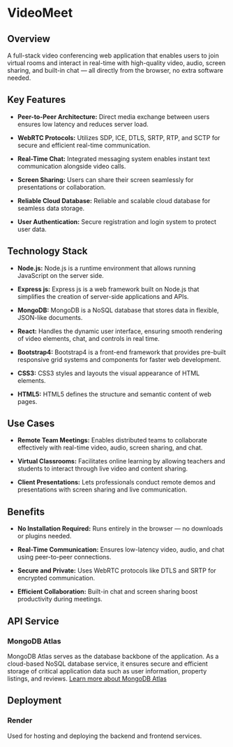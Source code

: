 # VideoMeet

## Overview

A full-stack video conferencing web application that enables users to join virtual rooms and interact in real-time with high-quality video, audio, screen sharing, and built-in chat — all directly from the browser, no extra software needed.

## Key Features 

* **Peer-to-Peer Architecture:** Direct media exchange between users ensures low latency and reduces server load.

* **WebRTC Protocols:** Utilizes SDP, ICE, DTLS, SRTP, RTP, and SCTP for secure and efficient real-time communication.

* **Real-Time Chat:** Integrated messaging system enables instant text communication alongside video calls.

* **Screen Sharing:** Users can share their screen seamlessly for presentations or collaboration.

* **Reliable Cloud Database:** Reliable and scalable cloud database for seamless data storage.

* **User Authentication:** Secure registration and login system to protect user data.

## Technology Stack

* **Node.js:** Node.js is a runtime environment that allows running JavaScript on the server side. 

* **Express js:** Express js is a web framework built on Node.js that simplifies the creation of server-side applications and APIs.

* **MongoDB:** MongoDB is a NoSQL database that stores data in flexible, JSON-like documents.

* **React:** Handles the dynamic user interface, ensuring smooth rendering of video elements, chat, and controls in real time.

* **Bootstrap4:** Bootstrap4 is a front-end framework that provides pre-built responsive grid systems and components for faster web development.

* **CSS3:** CSS3 styles and layouts the visual appearance of HTML elements. 

* **HTML5:** HTML5 defines the structure and semantic content of web pages.

## Use Cases 

* **Remote Team Meetings:** Enables distributed teams to collaborate effectively with real-time video, audio, screen sharing, and chat.

* **Virtual Classrooms:** Facilitates online learning by allowing teachers and students to interact through live video and content sharing.

* **Client Presentations:** Lets professionals conduct remote demos and presentations with screen sharing and live communication.

## Benefits

* **No Installation Required:** Runs entirely in the browser — no downloads or plugins needed.

* **Real-Time Communication:** Ensures low-latency video, audio, and chat using peer-to-peer connections.

* **Secure and Private:** Uses WebRTC protocols like DTLS and SRTP for encrypted communication.

* **Efficient Collaboration:** Built-in chat and screen sharing boost productivity during meetings.

## API Service

### MongoDB Atlas

MongoDB Atlas serves as the database backbone of the application. As a cloud-based NoSQL database service, it ensures secure and efficient storage of critical application data such as user information, property listings, and reviews.
[Learn more about MongoDB Atlas](https://www.mongodb.com/lp/cloud/atlas/try4-reg?utm_source=bing&utm_campaign=search_bs_pl_evergreen_atlas_core_prosp-brand_gic-null_apac-in_ps-all_desktop_eng_lead&utm_term=mongodb%20atlas%20database&utm_medium=cpc_paid_search&utm_ad=e&utm_ad_campaign_id=415204524&adgroup=1208363748749217&msclkid=8ade0753229d1d69119660c1229cadfd)

## Deployment

### Render
Used for hosting and deploying the backend and frontend services.

